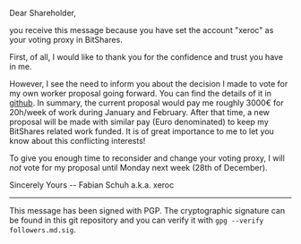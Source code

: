 Dear Shareholder,

you receive this message because you have set the account "xeroc" as your voting
proxy in BitShares.

First, of all, I would like to thank you for the confidence and trust you have
in me.

However, I see the need to inform you about the decision I made to vote for my
own worker proposal going forward. You can find the details of it in
[github](https://github.com/xeroc/worker-proposals). In summary, the current
proposal would pay me roughly 3000€ for 20h/week of work during January and
February. After that time, a new proposal will be made with similar pay (Euro
denominated) to keep my BitShares related work funded. It is of great importance
to me to let you know about this conflicting interests!

To give you enough time to reconsider and change your voting proxy, I will *not*
vote for my proposal until Monday next week (28th of December).

Sincerely Yours
 -- Fabian Schuh a.k.a. xeroc

---
This message has been signed with PGP. The cryptographic signature can be found
in this git repository and you can verify it with `gpg --verify followers.md.sig`.
